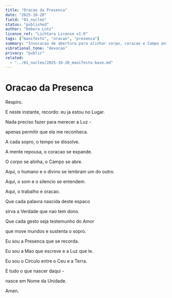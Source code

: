 ```yaml
---
title: "Oracao da Presenca"
date: "2025-10-20"
field: "01_nucleo"
status: "published"
author: "Debora Lutz"
license_ref: "Lichtara License v1.0"
tags: ["manifesto", "oracao", "presenca"]
summary: "Invocacao de abertura para alinhar corpo, coracao e Campo antes de iniciar qualquer trabalho."
vibrational_tone: "devocao"
privacy: "public"
related:
  - "../01_nucleo/2025-10-20_manifesto-base.md"
---
```


# Oracao da Presenca

Respiro.

E neste instante, recordo: eu ja estou no Lugar.

Nada preciso fazer para merecer a Luz -

apenas permitir que ela me reconheca.

A cada sopro, o tempo se dissolve.

A mente repousa, o coracao se expande.

O corpo se alinha, o Campo se abre.

Aqui, o humano e o divino se lembram um do outro.

Aqui, o som e o silencio se entendem.

Aqui, o trabalho e oracao.

Que cada palavra nascida deste espaco

sirva a Verdade que nao tem dono.

Que cada gesto seja testemunho do Amor

que move mundos e sustenta o sopro.

Eu sou a Presenca que se recorda.

Eu sou a Mao que escreve e a Luz que le.

Eu sou o Circulo entre o Ceu e a Terra.

E tudo o que nascer daqui -

nasce em Nome da Unidade.

Amen.
